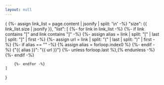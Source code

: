```yaml
---
layout: null
---
```

{
    {%- assign link_list = page.content | jsonify | split: '\n' -%}
    "size": {{ link_list.size | jsonify }},
    "list": [
        {%- for link in link_list -%}
            {%- if link contains "[" and link contains "]" -%}
                {%- assign alias = link | split: "[" | last | split: "]" | first -%}
                {%- assign url = link | split: "(" | last | split: ")" | first -%}
                {%- if alias == "" -%}
                    {% assign alias = forloop.index0 %}
                {%- endif -%}
                {"{{ alias }}": "{{ url }}"}
                {%- unless forloop.last %},{% endunless -%}
            {%- endif -%}
            
        {%- endfor -%}
    ]
}